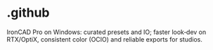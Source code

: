 # .github
IronCAD Pro on Windows: curated presets and IO; faster look‑dev on RTX/OptiX, consistent color (OCIO) and reliable exports for studios.
